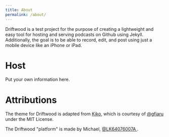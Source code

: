 ```yaml
---
title: About
permalink: /about/
---
```


Driftwood is a test project for the purpose of creating a lightweight and easy tool for hosting and serving podcasts on Github using Jekyll. Additionally, the goal is to be able to record, edit, and post using just a mobile device like an iPhone or iPad. 

# Host

Put your own information here.

# Attributions

The theme for Driftwood is adapted from <a href="http://github.com/gfjaru/Kiko">Kiko</a>, which is courtesy of [@gfjaru](https://twitter.com/gfjaru) under the MIT License.

The Driftwood "platform" is made by Michael, [@LK64076007A ](https://twitter.com/LK64076007A).